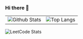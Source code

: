 ### Hi there 👋

| | |
|---|---|
| ![Github Stats](https://github-readme-stats.vercel.app/api?username=agussyahrilmubarok&show_icons=true&hide_border=true&theme=dark&count_private=true) | ![Top Langs](https://github-readme-stats.vercel.app/api/top-langs/?username=agussyahrilmubarok&layout=compact&langs_count=8&hide_border=true&theme=dark&count_private=true&hide=html,css,scss,makefile,vue,processing) |

![LeetCode Stats](https://leetcard.jacoblin.cool/potatohuman?theme=dark&font=Red%20Hat%20Display&ext=activity)
